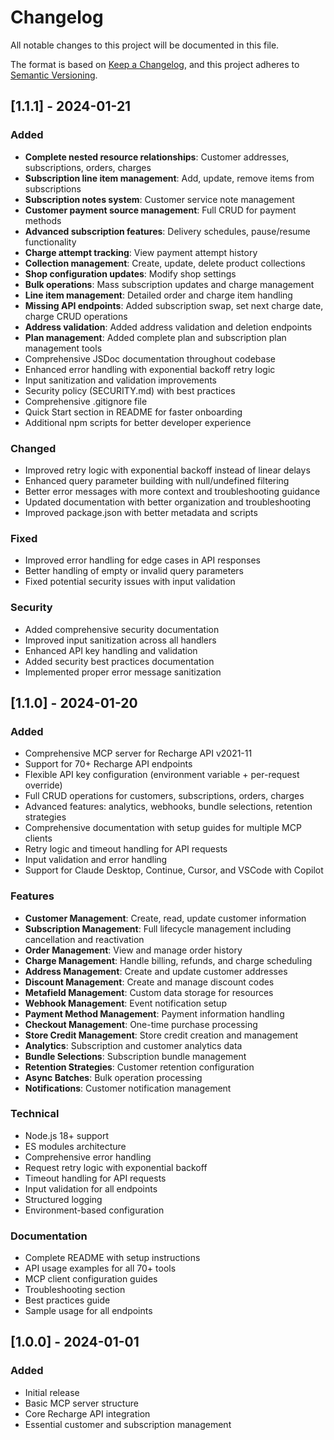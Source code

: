 # Changelog

All notable changes to this project will be documented in this file.

The format is based on [Keep a Changelog](https://keepachangelog.com/en/1.0.0/),
and this project adheres to [Semantic Versioning](https://semver.org/spec/v2.0.0.html).

## [1.1.1] - 2024-01-21

### Added
- **Complete nested resource relationships**: Customer addresses, subscriptions, orders, charges
- **Subscription line item management**: Add, update, remove items from subscriptions
- **Subscription notes system**: Customer service note management
- **Customer payment source management**: Full CRUD for payment methods
- **Advanced subscription features**: Delivery schedules, pause/resume functionality
- **Charge attempt tracking**: View payment attempt history
- **Collection management**: Create, update, delete product collections
- **Shop configuration updates**: Modify shop settings
- **Bulk operations**: Mass subscription updates and charge management
- **Line item management**: Detailed order and charge item handling
- **Missing API endpoints**: Added subscription swap, set next charge date, charge CRUD operations
- **Address validation**: Added address validation and deletion endpoints
- **Plan management**: Added complete plan and subscription plan management tools
- Comprehensive JSDoc documentation throughout codebase
- Enhanced error handling with exponential backoff retry logic
- Input sanitization and validation improvements
- Security policy (SECURITY.md) with best practices
- Comprehensive .gitignore file
- Quick Start section in README for faster onboarding
- Additional npm scripts for better developer experience

### Changed
- Improved retry logic with exponential backoff instead of linear delays
- Enhanced query parameter building with null/undefined filtering
- Better error messages with more context and troubleshooting guidance
- Updated documentation with better organization and troubleshooting
- Improved package.json with better metadata and scripts

### Fixed
- Improved error handling for edge cases in API responses
- Better handling of empty or invalid query parameters
- Fixed potential security issues with input validation

### Security
- Added comprehensive security documentation
- Improved input sanitization across all handlers
- Enhanced API key handling and validation
- Added security best practices documentation
- Implemented proper error message sanitization

## [1.1.0] - 2024-01-20

### Added
- Comprehensive MCP server for Recharge API v2021-11
- Support for 70+ Recharge API endpoints
- Flexible API key configuration (environment variable + per-request override)
- Full CRUD operations for customers, subscriptions, orders, charges
- Advanced features: analytics, webhooks, bundle selections, retention strategies
- Comprehensive documentation with setup guides for multiple MCP clients
- Retry logic and timeout handling for API requests
- Input validation and error handling
- Support for Claude Desktop, Continue, Cursor, and VSCode with Copilot

### Features
- **Customer Management**: Create, read, update customer information
- **Subscription Management**: Full lifecycle management including cancellation and reactivation
- **Order Management**: View and manage order history
- **Charge Management**: Handle billing, refunds, and charge scheduling
- **Address Management**: Create and update customer addresses
- **Discount Management**: Create and manage discount codes
- **Metafield Management**: Custom data storage for resources
- **Webhook Management**: Event notification setup
- **Payment Method Management**: Payment information handling
- **Checkout Management**: One-time purchase processing
- **Store Credit Management**: Store credit creation and management
- **Analytics**: Subscription and customer analytics data
- **Bundle Selections**: Subscription bundle management
- **Retention Strategies**: Customer retention configuration
- **Async Batches**: Bulk operation processing
- **Notifications**: Customer notification management

### Technical
- Node.js 18+ support
- ES modules architecture
- Comprehensive error handling
- Request retry logic with exponential backoff
- Timeout handling for API requests
- Input validation for all endpoints
- Structured logging
- Environment-based configuration

### Documentation
- Complete README with setup instructions
- API usage examples for all 70+ tools
- MCP client configuration guides
- Troubleshooting section
- Best practices guide
- Sample usage for all endpoints

## [1.0.0] - 2024-01-01

### Added
- Initial release
- Basic MCP server structure
- Core Recharge API integration
- Essential customer and subscription management